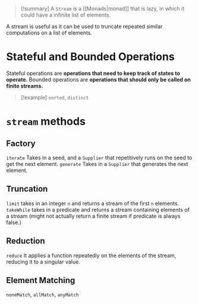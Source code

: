 > [!summary] A `Stream` is a [[Monads|monad]] that is lazy, in which it could have a infinite list of elements. 

A stream is useful as it can be used to truncate repeated similar computations on a list of elements.
# Stateful and Bounded Operations

Stateful operations are **operations that need to keep track of states to operate.**
Bounded operations are **operations that should only be called on finite streams.**

> [!example] `sorted`, `distinct`

# `stream` methods

## Factory

`iterate` Takes in a seed, and a `Supplier` that repetitively runs on the seed to get the next element.
`generate` Takes in a `Supplier` that generates the next element.
## Truncation

`limit` takes in an integer `n` and returns a stream of the first `n` elements.
`takeWhile` takes in a predicate and returns a stream containing elements of a stream (might not actually return a finite stream if predicate is always false.)
## Reduction

`reduce` It applies a function repeatedly on the elements of the stream, reducing it to a singular value.
## Element Matching
`noneMatch`, `allMatch`, `anyMatch`